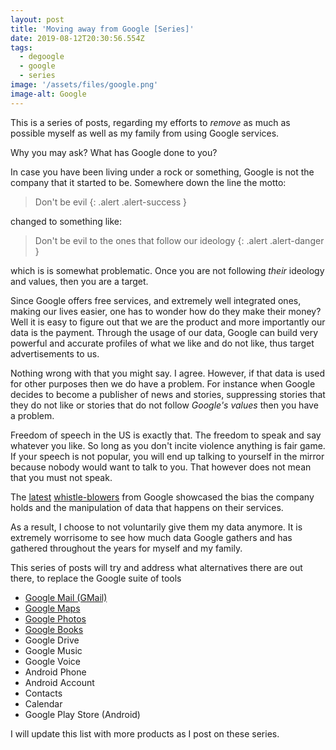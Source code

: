 ```yaml
---
layout: post
title: 'Moving away from Google [Series]'
date: 2019-08-12T20:30:56.554Z
tags:
  - degoogle
  - google
  - series
image: '/assets/files/google.png'
image-alt: Google
---
```

This is a series of posts, regarding my efforts to _remove_ as much as possible myself as well as my family from using Google services. 

Why you may ask? What has Google done to you?

In case you have been living under a rock or something, Google is not the company that it started to be. Somewhere down the line the motto:

> Don't be evil
{: .alert .alert-success }

changed to something like:

> Don't be evil to the ones that follow our ideology
{: .alert .alert-danger }

which is is somewhat problematic. Once you are not following _their_ ideology and values, then you are a target.

Since Google offers free services, and extremely well integrated ones, making our lives easier, one has to wonder how do they make their money? Well it is easy to figure out that we are the product and more importantly our data is the payment. Through the usage of our data, Google can build very powerful and accurate profiles of what we like and do not like, thus target advertisements to us.

Nothing wrong with that you might say. I agree. However, if that data is used for other purposes then we do have a problem. For instance when Google decides to become a publisher of news and stories, suppressing stories that they do not like or stories that do not follow _Google's values_ then you have a problem.

Freedom of speech in the US is exactly that. The freedom to speak and say whatever you like. So long as you don't incite violence anything is fair game. If your speech is not popular, you will end up talking to yourself in the mirror because nobody would want to talk to you. That however does not mean that you must not speak.

The [latest](https://www.bitchute.com/video/g1VeElBAeas) [whistle-blowers](https://www.bitchute.com/video/ricI5t66cj8/) from Google showcased the bias the company holds and the manipulation of data that happens on their services.

As a result, I choose to not voluntarily give them my data anymore. It is extremely worrisome to see how much data Google gathers and has gathered throughout the years for myself and my family.

This series of posts will try and address what alternatives there are out there, to replace the Google suite of tools

* [Google Mail (GMail)](/post/moving-away-from-google-mail-gmail-series)
* [Google Maps](/post/moving-away-from-google-maps-series/)
* [Google Photos](/post/moving-away-from-google-photos-series/)
* [Google Books](/post/moving-away-from-google-books-series/)
* Google Drive
* Google Music
* Google Voice
* Android Phone
* Android Account
* Contacts
* Calendar
* Google Play Store (Android)

I will update this list with more products as I post on these series.
